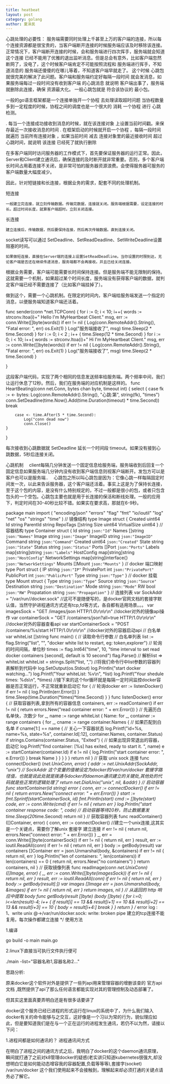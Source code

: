 ```yaml
---
title: heatbeat
layout: post
category: golang
author: 夏泽民
---
```

心跳处理的必要性：
服务端需要同时处理上千甚至上万的客户端的连接，所以每个连接资源都是很宝贵的，当客户端断开连接的时候服务端应该及时移除该连接。
正常情况下，客户端断开连接的时候，会和服务端进行四次挥手，服务端就会知道这个连接 已经不能用了优雅的退出监听消息。但是总会有意外，比如客户端忽然断网了，没电了，这个时候客户端肯定不可能按照流程和 服务端进行挥手，不知道消息的 服务端还傻傻的在哪儿等着，不知道客户端早就走了。
这个时候 心跳包就很完美的解决了此问题。客户端和服务端约定好每隔一段时间 就会发消息，如果服务端每过一段时间没有收到客户端 的心跳消息 就说明 客户端出事了，服务端就删除此连接，确保 资源最大化。
一般心跳包就是 符合该协议的 最小包。
<!-- more -->
一般的go语言框架都是一个连接单独开一个协程 去处理读取超时问题
当协程数量多到一定程度的时候，协程之间的调度也是一个很大的 消耗
一个协程 进行 心跳检测。

. 每当一个连接成功接收到消息的时候，就在该连接对象 上设置当前时间戳。来保存最近一次接收消息的时间
. 在框架启动的时候就开启一个协程 ，每隔一段时间就遍历 当前所有连接对象 ，如果当前时间 减去 连接对象里的最近接收时间 超过心跳时间，就说明 该连接 已经死了就执行删除


在多客户端同时访问服务器的工作模式下，首先要保证服务器的运行正常。因此，Server和Client建立通讯后，确保连接的及时断开就非常重要。否则，多个客户端长时间占用着连接不关闭，是非常可怕的服务器资源浪费。会使得服务器可服务的客户端数量大幅度减少。

   因此，针对短链接和长连接，根据业务的需求，配套不同的处理机制。

短连接

    一般建立完连接，就立刻传输数据。传输完数据，连接就关闭。服务端根据需要，设定连接的时长。超过时间长度，就算客户端超时。立刻关闭连接。

长连接

    建立连接后，传输数据，然后要保持连接，然后再次传输数据。直到连接关闭。

 

   socket读写可以通过 SetDeadline、SetReadDeadline、SetWriteDeadline设置阻塞的时间。
   
    如果做短连接，直接在Server端的连接上设置SetReadDeadline。当你设置的时限到达，无论客户端是否还在继续传递消息，服务端都不会再接收。并且已经关闭连接。


根据业务需要，客户端可能需要长时间保持连接。但是服务端不能无限制的保持。这就需要一个机制，如果超过某个时间长度，服务端没有获得客户端的数据，就判定客户端已经不需要连接了（比如客户端挂掉了）。

   做到这个，需要一个心跳机制。在限定的时间内，客户端给服务端发送一个指定的消息，以便服务端知道客户端还活着。
   
   func sender(conn *net.TCPConn) {
    for i := 0; i < 10; i++{
        words := strconv.Itoa(i)+" Hello I'm MyHeartbeat Client."
        msg, err := conn.Write([]byte(words))
        if err != nil {
            Log(conn.RemoteAddr().String(), "Fatal error: ", err)
            os.Exit(1)
        }
        Log("服务端接收了", msg)
        time.Sleep(2 * time.Second)
    }
    for i := 0; i < 2 ; i++ {
        time.Sleep(12 * time.Second)
    }
    for i := 0; i < 10; i++{
        words := strconv.Itoa(i)+" Hi I'm MyHeartbeat Client."
        msg, err := conn.Write([]byte(words))
        if err != nil {
            Log(conn.RemoteAddr().String(), "Fatal error: ", err)
            os.Exit(1)
        }
        Log("服务端接收了", msg)
        time.Sleep(2 * time.Second)
    }
 
}


这段客户端代码，实现了两个相同的信息发送频率给服务端。两个频率中间，我们让运行休息了12秒。然后，我们在服务端的对应机制是这样的。
func HeartBeating(conn net.Conn, bytes chan byte, timeout int) {
    select {
    case fk := <- bytes:
        Log(conn.RemoteAddr().String(), "心跳:第", string(fk), "times")
        conn.SetDeadline(time.Now().Add(time.Duration(timeout) * time.Second))
        break
 
        case <- time.After(5 * time.Second):
            Log("conn dead now")
            conn.Close()
    }
}


每次接收到心跳数据就 SetDeadline 延长一个时间段 timeout。如果没有接到心跳数据，5秒后连接关闭。


心跳机制
 client每隔几分钟发送一个固定信息给服务端，服务端收到后回复一个固定信息如果服务端几分钟内没有收到客户端信息则视客户端断开。发包方可以是客户也可以是服务端..
 心跳包之所以叫心跳包是因为：它像心跳一样每隔固定时间发一次，以此来告诉服务器，这个客户端还活着。事实上这是为了保持长连接，至于这个包的内容，是没有什么特别规定的，不过一般都是很小的包，或者只包含包头的一个空包。心跳包主要也就是用于长连接的保活和断线处理。一般的应用下，判定时间在30-40秒比较不错。如果实在要求高，那就在6-9秒。


package main
import (
 "encoding/json"
 "errors"
 "flag"
 "fmt"
 "io/ioutil"
 "log"
 "net"
 "os"
 "strings"
 "time"
)
// 镜像结构
type Image struct {
 Created uint64
 Id string
 ParentId string
 RepoTags []string
 Size uint64
 VirtualSize uint64
}
// 容器结构
type Container struct {
 Id string `json:"Id"`
 Names []string `json:"Names"`
 Image string `json:"Image"`
 ImageID string `json:"ImageID"`
 Command string `json:"Command"`
 Created uint64 `json:"Created"`
 State string `json:"State"`
 Status string `json:"Status"`
 Ports []Port `json:"Ports"`
 Labels map[string]string `json:"Labels"`
 HostConfig map[string]string `json:"HostConfig"`
 NetworkSettings map[string]interface{} `json:"NetworkSettings"`
 Mounts []Mount `json:"Mounts"`
}
// docker 端口映射
type Port struct {
 IP string `json:"IP"`
 PrivatePort int `json:"PrivatePort"`
 PublicPort int `json:"PublicPort"`
 Type string `json:"Type"`
}
// docker 挂载
type Mount struct {
 Type string `json:"Type"`
 Source string `json:"Source"`
 Destination string `json:"Destination"`
 Mode string `json:"Mode"`
 RW bool `json:"RW"`
 Propatation string `json:"Propagation"`
}
// 连接列表
var SockAddr = "/var/run//docker.sock" //这可不是随便写的，是docker官网文档的套接字默认值，当然守护进程通讯方式还有tcp,fd等方式，各自都有适用场景。。。
var imagesSock = "GET /images/json HTTP/1.0\r\n\r\n" //docker对外的镜像api操作
var containerSock = "GET /containers/json?all=true HTTP/1.0\r\n\r\n"  //docker对外的容器查看api
var startContainerSock = "POST /containers/%s/start HTTP/1.0\r\n\r\n" //docker对外的容器启动api
// 白名单
var whiteList []string
func main() {
 // 读取命令行参数
 // 白名单列表
 list := flag.String("list", "", "docker white list to restart, eg: token,explorer")
 // 轮询的时间间隔，单位秒
 times := flag.Int64("time", 10, "time interval to set read docker containers [second], default is 10 second")
 flag.Parse()
 // 解析list => whiteList
 whiteList = strings.Split(*list, ",") //将我们命令行中list参数的容器列表解析到代码中
 log.SetOutput(os.Stdout)
 log.Println("start docker watching...")
 log.Printf("Your whiteList: %v\n", *list)
 log.Printf("Your shedule times: %ds\n", *times)
  //接下来的这个for循环就是每隔一定时间监控docker容器是否正常运行，不正常就重新启动它
 for {
  // 轮询docker
  err := listenDocker() 
  if err != nil {
   log.Println(err.Error())
  }
  time.Sleep(time.Duration(*times)*time.Second)
 }
}
func listenDocker() error {
 // 获取容器列表,拿到所有的容器信息
 containers, err := readContainer() 
 if err != nil {
  return errors.New("read container error: " + err.Error())
 }
 // 先遍历白名单快，次数少
 for _, name := range whiteList {
 Name:
  for _, container := range containers {
   for _, cname := range container.Names {
    // 如果匹配到白名单
    if cname[1:] == name {
     // 关心一下容器状态
     log.Printf("id=%s, name=%s, state=%s", container.Id[:12], container.Names, container.Status)
     if strings.Contains(container.Status, "Exited") {
      // 如果出现异常退出的容器，启动它
      log.Printf("find container: [%s] has exited, ready to start it. ", name)
      e := startContainer(container.Id)
      if e != nil {
       log.Println("start container error: ", e.Error())
      }
      break Name
     }
    }
   }
  }
 }
 return nil
}
// 获取 unix sock 连接
func connectDocker() (*net.UnixConn, error) {
 addr := net.UnixAddr{SockAddr, "unix"}  // SockAddr 这个变量的值被设定为docker的/var/run/docker 套接字路径值，也就是说此处就是拨通与docker的daemon通讯建立的关键处,其他处的代码就是些正常的逻辑处理了
 return net.DialUnix("unix", nil, &addr)
}
// 启动容器
func startContainer(id string) error {
 conn, err := connectDocker()
 if err != nil {
  return errors.New("connect error: " + err.Error())
 }
 start := fmt.Sprintf(startContainerSock, id)
 fmt.Println(start)
 cmd := []byte(start)
 code, err := conn.Write(cmd)
 if err != nil {
  return err
 }
 log.Println("start container response code: ", code)
 // 启动容器等待20秒，防止数据重发
 time.Sleep(20*time.Second)
 return nil
}
// 获取容器列表
func readContainer() ([]Container, error) {
 conn, err := connectDocker() //建立一个unix连接,这其实是一个关键点，需要你了解unix 套接字 建立连接
 if err != nil {
  return nil, errors.New("connect error: " + err.Error())
 }
 _, err = conn.Write([]byte(containerSock))
 if err != nil {
  return nil, err
 }
 result, err := ioutil.ReadAll(conn)
 if err != nil {
  return nil, err
 }
 body := getBody(result)
 var containers []Container
 err = json.Unmarshal(body, &containers)
 if err != nil {
  return nil, err
 }
 log.Println("len of containers: ", len(containers))
 if len(containers) == 0 {
  return nil, errors.New("no containers")
 }
 return containers, nil
}
// 获取镜像列表
func readImage(conn *net.UnixConn) ([]Image, error) {
 _, err := conn.Write([]byte(imagesSock))
 if err != nil {
  return nil, err
 }
 result, err := ioutil.ReadAll(conn)
 if err != nil {
  return nil, err
 }
 body := getBody(result[:])
 var images []Image
 err = json.Unmarshal(body, &images)
 if err != nil {
  return nil, err
 }
 return images, nil
}
// 从返回的 http 响应中提取 body
func getBody(result []byte) (body []byte) {
 for i:=0; i<=len(result)-4; i++ {
  if result[i] == 13 && result[i+1] == 10 && result[i+2] == 13 && result[i+3] == 10 {
   body = result[i+4:]
   break
  }
 }
 return
}
/*
error log :
 1、write unix @->/var/run/docker.sock: write: broken pipe
  建立的tcp连接不能复用，每次操作都建立连接
 */
使用方法

1.编译

go build -o main main.go

2.linux下直接当可执行文件执行便可

./main -list="容器名称1,容器名称2..."

思路分析:

原来docker这个软件对外是提供了一些列api用来管理容器的增删该查的 官方api文档 ,既然提供了api了那么任何语言都能实现对其的管理控制及动态部署了。

但其实这里面真要弄明白还是有很多话要讲了

docker这个服务已经已进程的形式运行在linux的系统中了，为什么我们输入docker有关的命令能够与之交互，这好像是一个习以为常的行为，貌似理应如此，但是要知道我们是在与一个正在运行的进程发生通讯，若仍不以为然，请接以下问：

1.进程间都是如何通讯的？ 进程通讯间方式

在明白了进程之间的通讯方式之后，我明白了docker的这个daemon通讯原理，瞬间就打通了之前对k8管理docker的疑惑(老实讲只知道kubernetes很强大,却没想明白它是如何能动态增容我的容器配置,负载等等等),套接字(socket) /var/run/docker 这个我们使用起来不会接触到，理解起来却必须打通的关键点请务必了解它。


